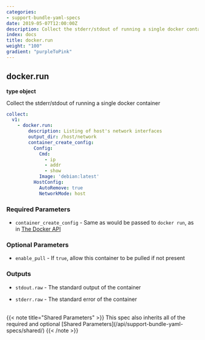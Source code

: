 ```yaml
---
categories:
- support-bundle-yaml-specs
date: 2019-05-07T12:00:00Z
description: Collect the stderr/stdout of running a single docker container
index: docs
title: docker.run
weight: "100"
gradient: "purpleToPink"
---
```


## docker.run

**type object**

Collect the stderr/stdout of running a single docker container


```yaml
collect:
  v1:
    - docker.run:
        description: Listing of host's network interfaces
        output_dir: /host/network
        container_create_config:
          Config:
            Cmd:
              - ip
              - addr
              - show
            Image: 'debian:latest'
          HostConfig:
            AutoRemove: true
            NetworkMode: host
```


### Required Parameters


- `container_create_config` - Same as would be passed to `docker run`, as in [The Docker API](https://github.com/moby/moby/blob/master/api/types/configs.go#L13)



### Optional Parameters


- `enable_pull` - If `true`, allow this container to be pulled if not present



### Outputs

    
- `stdout.raw` - The standard output of the container

- `stderr.raw` - The standard error of the container


<br>
{{< note title="Shared Parameters" >}}
This spec also inherits all of the required and optional [Shared Parameters](/api/support-bundle-yaml-specs/shared/)
{{< /note >}}

  